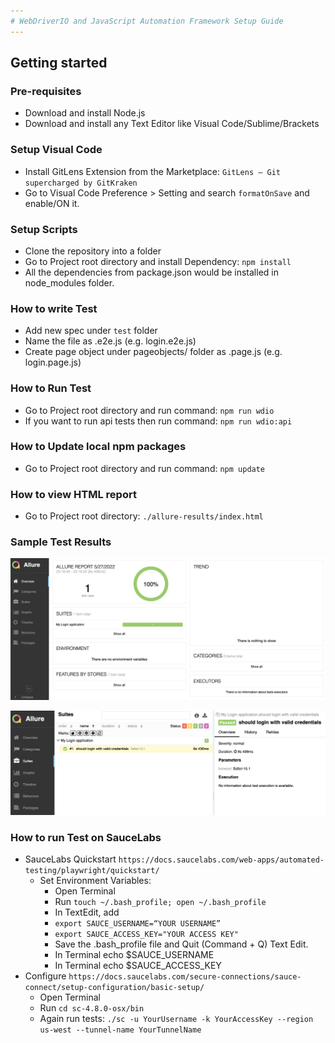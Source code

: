 ```yaml
---
# WebDriverIO and JavaScript Automation Framework Setup Guide
---
```


## Getting started

### Pre-requisites
* Download and install Node.js
* Download and install any Text Editor like Visual Code/Sublime/Brackets

### Setup Visual Code
* Install GitLens Extension from the Marketplace: `GitLens — Git supercharged by GitKraken`
* Go to Visual Code Preference > Setting and search `formatOnSave` and enable/ON it.

### Setup Scripts 
* Clone the repository into a folder
* Go to Project root directory and install Dependency: `npm install`
* All the dependencies from package.json would be installed in node_modules folder.

### How to write Test
* Add new spec under `test` folder
* Name the file as <testname>.e2e.js (e.g. login.e2e.js)
* Create page object under pageobjects/ folder as <page-name>.page.js (e.g. login.page.js)

### How to Run Test
* Go to Project root directory and run command: `npm run wdio`
* If you want to run api tests then run command: `npm run wdio:api`

### How to Update local npm packages
* Go to Project root directory and run command: `npm update`

### How to view HTML report
* Go to Project root directory: `./allure-results/index.html`

### Sample Test Results
![WebDriverIO and JavaScript Test Report](./assets/Allure-Report.png?raw=true "WebDriverIO and JavaScript Test Report")

![WebDriverIO and JavaScript Test Report Expanded View](./assets/Allure-Report-Detailed-View.png?raw=true "WebDriverIO and JavaScript Test Report Expanded View")

### How to run Test on SauceLabs
* SauceLabs Quickstart `https://docs.saucelabs.com/web-apps/automated-testing/playwright/quickstart/`
    * Set Environment Variables:
        * Open Terminal
        * Run ```touch ~/.bash_profile; open ~/.bash_profile```
        * In TextEdit, add
        * `export SAUCE_USERNAME=“YOUR USERNAME”`
        * `export SAUCE_ACCESS_KEY="YOUR ACCESS KEY"`
        * Save the .bash_profile file and Quit (Command + Q) Text Edit.
        * In Terminal echo $SAUCE_USERNAME
        * In Terminal echo $SAUCE_ACCESS_KEY
* Configure ```https://docs.saucelabs.com/secure-connections/sauce-connect/setup-configuration/basic-setup/```
    * Open Terminal
    * Run ```cd sc-4.8.0-osx/bin```
    * Again run tests: ```./sc -u YourUsername -k YourAccessKey --region us-west --tunnel-name YourTunnelName```